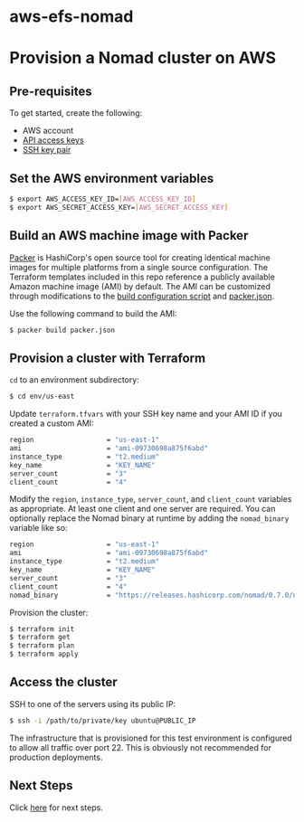 # aws-efs-nomad

# Provision a Nomad cluster on AWS

## Pre-requisites

To get started, create the following:

- AWS account
- [API access keys](http://aws.amazon.com/developers/access-keys/)
- [SSH key pair](http://docs.aws.amazon.com/AWSEC2/latest/UserGuide/ec2-key-pairs.html)

## Set the AWS environment variables

```bash
$ export AWS_ACCESS_KEY_ID=[AWS_ACCESS_KEY_ID]
$ export AWS_SECRET_ACCESS_KEY=[AWS_SECRET_ACCESS_KEY]
```

## Build an AWS machine image with Packer

[Packer](https://www.packer.io/intro/index.html) is HashiCorp's open source tool 
for creating identical machine images for multiple platforms from a single 
source configuration. The Terraform templates included in this repo reference a 
publicly available Amazon machine image (AMI) by default. The AMI can be customized 
through modifications to the [build configuration script](../shared/scripts/setup.sh) 
and [packer.json](packer.json).

Use the following command to build the AMI:

```bash
$ packer build packer.json
```

## Provision a cluster with Terraform

`cd` to an environment subdirectory:

```bash
$ cd env/us-east
```

Update `terraform.tfvars` with your SSH key name and your AMI ID if you created 
a custom AMI:

```bash
region                  = "us-east-1"
ami                     = "ami-09730698a875f6abd"
instance_type           = "t2.medium"
key_name                = "KEY_NAME"
server_count            = "3"
client_count            = "4"
```

Modify the `region`, `instance_type`, `server_count`, and `client_count` variables
as appropriate. At least one client and one server are required. You can 
optionally replace the Nomad binary at runtime by adding the `nomad_binary` 
variable like so:

```bash
region                  = "us-east-1"
ami                     = "ami-09730698a875f6abd"
instance_type           = "t2.medium"
key_name                = "KEY_NAME"
server_count            = "3"
client_count            = "4"
nomad_binary            = "https://releases.hashicorp.com/nomad/0.7.0/nomad_0.7.0_linux_amd64.zip"
```

Provision the cluster:

```bash
$ terraform init
$ terraform get
$ terraform plan
$ terraform apply
```

## Access the cluster

SSH to one of the servers using its public IP:

```bash
$ ssh -i /path/to/private/key ubuntu@PUBLIC_IP
```

The infrastructure that is provisioned for this test environment is configured to 
allow all traffic over port 22. This is obviously not recommended for production 
deployments.

## Next Steps

Click [here](../README.md#test) for next steps.
